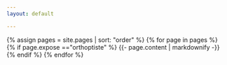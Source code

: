 ```yaml
---
layout: default

---
```


{% assign pages = site.pages | sort: "order" %}
{% for page in pages %}
 {% if page.expose =="orthoptiste" %}
    {{- page.content | markdownify -}}
  {% endif %}
{% endfor %}